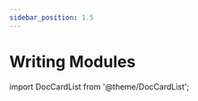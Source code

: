 ```yaml
---
sidebar_position: 1.5
---
```




# Writing Modules

import DocCardList from '@theme/DocCardList';

<DocCardList />

